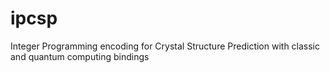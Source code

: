 # ipcsp
Integer Programming encoding for Crystal Structure Prediction with classic and quantum computing bindings
